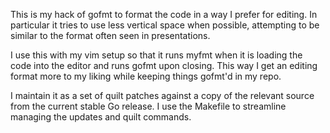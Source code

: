 This is my hack of gofmt to format the code in a way I prefer for editing. In
particular it tries to use less vertical space when possible, attempting to be
similar to the format often seen in presentations.

I use this with my vim setup so that it runs myfmt when it is loading the code
into the editor and runs gofmt upon closing. This way I get an editing format
more to my liking while keeping things gofmt'd in my repo.

I maintain it as a set of quilt patches against a copy of the relevant source
from the current stable Go release. I use the Makefile to streamline managing
the updates and quilt commands.
